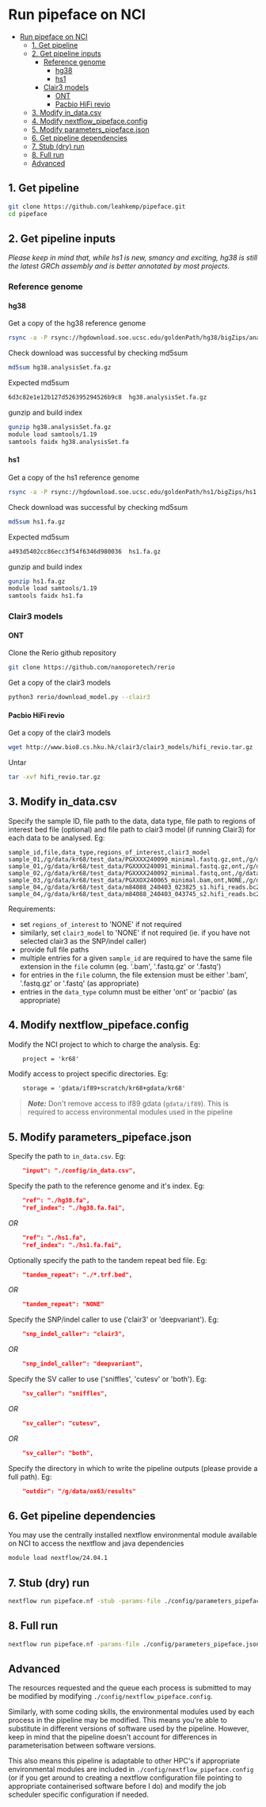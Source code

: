 # Run pipeface on NCI

- [Run pipeface on NCI](#run-pipeface-on-nci)
  - [1. Get pipeline](#1-get-pipeline)
  - [2. Get pipeline inputs](#2-get-pipeline-inputs)
    - [Reference genome](#reference-genome)
      - [hg38](#hg38)
      - [hs1](#hs1)
    - [Clair3 models](#clair3-models)
      - [ONT](#ont)
      - [Pacbio HiFi revio](#pacbio-hifi-revio)
  - [3. Modify in\_data.csv](#3-modify-in_datacsv)
  - [4. Modify nextflow\_pipeface.config](#4-modify-nextflow_pipefaceconfig)
  - [5. Modify parameters\_pipeface.json](#5-modify-parameters_pipefacejson)
  - [6. Get pipeline dependencies](#6-get-pipeline-dependencies)
  - [7. Stub (dry) run](#7-stub-dry-run)
  - [8. Full run](#8-full-run)
  - [Advanced](#advanced)

## 1. Get pipeline

```bash
git clone https://github.com/leahkemp/pipeface.git
cd pipeface
```

## 2. Get pipeline inputs

*Please keep in mind that, while hs1 is new, smancy and exciting, hg38 is still the latest GRCh assembly and is better annotated by most projects.*

### Reference genome

#### hg38

Get a copy of the hg38 reference genome

```bash
rsync -a -P rsync://hgdownload.soe.ucsc.edu/goldenPath/hg38/bigZips/analysisSet/hg38.analysisSet.fa.gz .
```

Check download was successful by checking md5sum

```bash
md5sum hg38.analysisSet.fa.gz
```

Expected md5sum

```txt
6d3c82e1e12b127d526395294526b9c8  hg38.analysisSet.fa.gz
```

gunzip and build index

```bash
gunzip hg38.analysisSet.fa.gz
module load samtools/1.19
samtools faidx hg38.analysisSet.fa
```

#### hs1

Get a copy of the hs1 reference genome

```bash
rsync -a -P rsync://hgdownload.soe.ucsc.edu/goldenPath/hs1/bigZips/hs1.fa.gz .
```

Check download was successful by checking md5sum

```bash
md5sum hs1.fa.gz
```

Expected md5sum

```txt
a493d5402cc86ecc3f54f6346d980036  hs1.fa.gz
```

gunzip and build index

```bash
gunzip hs1.fa.gz
module load samtools/1.19
samtools faidx hs1.fa
```

### Clair3 models

#### ONT

Clone the Rerio github repository

```bash
git clone https://github.com/nanoporetech/rerio
```

Get a copy of the clair3 models

```bash
python3 rerio/download_model.py --clair3
```

#### Pacbio HiFi revio

Get a copy of the clair3 models

```bash
wget http://www.bio8.cs.hku.hk/clair3/clair3_models/hifi_revio.tar.gz
```

Untar

```bash
tar -xvf hifi_revio.tar.gz
```

## 3. Modify in_data.csv

Specify the sample ID, file path to the data, data type, file path to regions of interest bed file (optional) and file path to clair3 model (if running Clair3) for each data to be analysed. Eg:

```csv
sample_id,file,data_type,regions_of_interest,clair3_model
sample_01,/g/data/kr68/test_data/PGXXXX240090_minimal.fastq.gz,ont,/g/data/kr68/genome/ReadFish_v9_gene_targets.collapsed.hg38.bed,/g/data/kr68/clair3_models/ont/r1041_e82_400bps_sup_v420/
sample_01,/g/data/kr68/test_data/PGXXXX240091_minimal.fastq.gz,ont,/g/data/kr68/genome/ReadFish_v9_gene_targets.collapsed.hg38.bed,/g/data/kr68/clair3_models/ont/r1041_e82_400bps_sup_v420/
sample_02,/g/data/kr68/test_data/PGXXXX240092_minimal.fastq,ont,/g/data/kr68/genome/ReadFish_v9_gene_targets.collapsed.hg38.bed,/g/data/kr68/clair3_models/ont/r1041_e82_400bps_sup_v420/
sample_03,/g/data/kr68/test_data/PGXXOX240065_minimal.bam,ont,NONE,/g/data/kr68/clair3_models/ont/r1041_e82_400bps_sup_v420/
sample_04,/g/data/kr68/test_data/m84088_240403_023825_s1.hifi_reads.bc2034_minimal.fastq,pacbio,NONE,/g/data/kr68/clair3_models/hifi_revio/
sample_04,/g/data/kr68/test_data/m84088_240403_043745_s2.hifi_reads.bc2035_minimal.fastq,pacbio,NONE,/g/data/kr68/clair3_models/hifi_revio/
```

Requirements:

- set `regions_of_interest` to 'NONE' if not required
- similarly, set `clair3_model` to 'NONE' if not required (ie. if you have not selected clair3 as the SNP/indel caller)
- provide full file paths
- multiple entries for a given `sample_id` are required to have the same file extension in the `file` column (eg. '.bam', '.fastq.gz' or '.fastq')
- for entries in the `file` column, the file extension must be either '.bam', '.fastq.gz' or '.fastq' (as appropriate)
- entries in the `data_type` column must be either 'ont' or 'pacbio' (as appropriate)

## 4. Modify nextflow_pipeface.config

Modify the NCI project to which to charge the analysis. Eg:

```txt
    project = 'kr68'
```

Modify access to project specific directories. Eg:

```txt
    storage = 'gdata/if89+scratch/kr68+gdata/kr68'
```

> **_Note:_** Don't remove access to if89 gdata (`gdata/if89`). This is required to access environmental modules used in the pipeline

## 5. Modify parameters_pipeface.json

Specify the path to `in_data.csv`. Eg:

```json
    "input": "./config/in_data.csv",
```

Specify the path to the reference genome and it's index. Eg:

```json
    "ref": "./hg38.fa",
    "ref_index": "./hg38.fa.fai",
```

*OR*

```json
    "ref": "./hs1.fa",
    "ref_index": "./hs1.fa.fai",
```

Optionally specify the path to the tandem repeat bed file. Eg:

```json
    "tandem_repeat": "./*.trf.bed",
```

*OR*

```json
    "tandem_repeat": "NONE"
```

Specify the SNP/indel caller to use ('clair3' or 'deepvariant'). Eg:

```json
    "snp_indel_caller": "clair3",
```

*OR*

```json
    "snp_indel_caller": "deepvariant",
```

Specify the SV caller to use ('sniffles', 'cutesv' or 'both'). Eg:

```json
    "sv_caller": "sniffles",
```

*OR*

```json
    "sv_caller": "cutesv",
```

*OR*

```json
    "sv_caller": "both",
```

Specify the directory in which to write the pipeline outputs (please provide a full path). Eg:

```json
    "outdir": "/g/data/ox63/results"
```

## 6. Get pipeline dependencies

You may use the centrally installed nextflow environmental module available on NCI to access the nextflow and java dependencies

```bash
module load nextflow/24.04.1
```

## 7. Stub (dry) run

```bash
nextflow run pipeface.nf -stub -params-file ./config/parameters_pipeface.json -config ./config/nextflow_pipeface.config
```

## 8. Full run

```bash
nextflow run pipeface.nf -params-file ./config/parameters_pipeface.json -config ./config/nextflow_pipeface.config -with-timeline -with-dag -with-report
```

## Advanced

The resources requested and the queue each process is submitted to may be modified by modifying `./config/nextflow_pipeface.config`.

Similarly, with some coding skills, the environmental modules used by each process in the pipeline may be modified. This means you're able to substitute in different versions of software used by the pipeline. However, keep in mind that the pipeline doesn't account for differences in parameterisation between software versions.

This also means this pipeline is adaptable to other HPC's if appropriate environmental modules are included in `./config/nextflow_pipeface.config` (or if you get around to creating a nextflow configuration file pointing to appropriate containerised software before I do) and modify the job scheduler specific configuration if needed.

